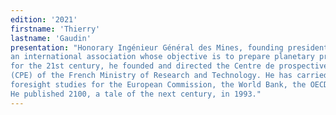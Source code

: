 ```yaml
---
edition: '2021'
firstname: 'Thierry'
lastname: 'Gaudin'
presentation: "Honorary Ingénieur Général des Mines, founding president of Prospective 2100,
an international association whose objective is to prepare planetary programs
for the 21st century, he founded and directed the Centre de prospective et d'évaluation
(CPE) of the French Ministry of Research and Technology. He has carried out
foresight studies for the European Commission, the World Bank, the OECD, etc.
He published 2100, a tale of the next century, in 1993."
---
```

